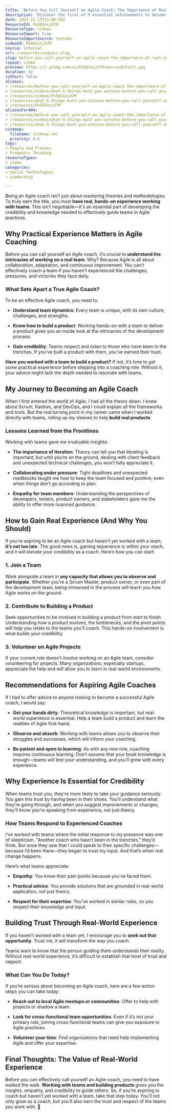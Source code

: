 ```yaml
---
title: 'Before You Call Yourself an Agile Coach: The Importance of Real Experience'
description: 'Discover the first of 5 essential achievements to become an #AgileCoach with Martin Hinshelwood. Elevate your coaching journey today! #shorts #agile'
date: 2023-11-13T11:00:29Z
ResourceId: Po58JnxjX7M
ResourceType: videos
ResourceImport: true
ResourceImportSource: Youtube
videoId: Po58JnxjX7M
source: internal
url: /resources/videos/:slug
slug: before-you-call-yourself-an-agile-coach-the-importance-of-real-experience
layout: video
preview: https://i.ytimg.com/vi/Po58JnxjX7M/maxresdefault.jpg
duration: 62
isShort: false
aliases:
- /resources/before-you-call-yourself-an-agile-coach-the-importance-of-real-experience
- /resources/videos/what-5-things-must-you-achieve-before-you-call-yourself-an-agilecoach-part-1
- /resources/videos/Po58JnxjX7M
- /resources/what-5-things-must-you-achieve-before-you-call-yourself-an-agilecoach-part-1
- /resources/Po58JnxjX7M
aliasesFor404:
- /resources/before-you-call-yourself-an-agile-coach-the-importance-of-real-experience
- /resources/videos/what-5-things-must-you-achieve-before-you-call-yourself-an-agilecoach-part-1
- /resources/what-5-things-must-you-achieve-before-you-call-yourself-an-agilecoach-part-1
sitemap:
  filename: sitemap.xml
  priority: 0.6
tags:
- People and Process
- Pragmatic Thinking
resourceTypes:
- video
categories:
- Social Technologies
- Leadership

---
```

Being an Agile coach isn’t just about mastering theories and methodologies. To truly earn the title, you must **have real, hands-on experience working with teams**. This isn’t negotiable—it's an essential part of developing the credibility and knowledge needed to effectively guide teams in Agile practices.

## **Why Practical Experience Matters in Agile Coaching**

Before you can call yourself an Agile coach, it’s crucial to **understand the intricacies of working on a real team**. Why? Because Agile is all about collaboration, adaptation, and continuous improvement. You can’t effectively coach a team if you haven’t experienced the challenges, pressures, and victories they face daily.

### **What Sets Apart a True Agile Coach?**

To be an effective Agile coach, you need to:

- **Understand team dynamics**: Every team is unique, with its own culture, challenges, and strengths.

- **Know how to build a product**: Working hands-on with a team to deliver a product gives you an inside look at the intricacies of the development process.

- **Gain credibility**: Teams respect and listen to those who have been in the trenches. If you’ve built a product with them, you’ve earned their trust.

**Have you worked with a team to build a product?** If not, it’s time to get some practical experience before stepping into a coaching role. Without it, your advice might lack the depth needed to resonate with teams.

## **My Journey to Becoming an Agile Coach**

When I first entered the world of Agile, I had all the theory down. I knew about Scrum, Kanban, and DevOps, and I could explain all the frameworks and tools. But the real turning point in my career came when I worked directly with teams, rolling up my sleeves to help **build real products**.

### **Lessons Learned from the Frontlines**

Working with teams gave me invaluable insights:

- **The importance of iteration**: Theory can tell you that iterating is important, but until you’re on the ground, dealing with client feedback and unexpected technical challenges, you won’t fully appreciate it.

- **Collaborating under pressure**: Tight deadlines and unexpected roadblocks taught me how to keep the team focused and positive, even when things don’t go according to plan.

- **Empathy for team members**: Understanding the perspectives of developers, testers, product owners, and stakeholders gave me the ability to offer more nuanced guidance.

## **How to Gain Real Experience (And Why You Should)**

If you’re aspiring to be an Agile coach but haven’t yet worked with a team, **it’s not too late**. The good news is, gaining experience is within your reach, and it will elevate your credibility as a coach. Here’s how you can start:

### **1\. Join a Team**

Work alongside a team in **any capacity that allows you to observe and participate**. Whether you’re a Scrum Master, product owner, or even part of the development team, being immersed in the process will teach you how Agile works on the ground.

### **2\. Contribute to Building a Product**

Seek opportunities to be involved in building a product from start to finish. Understanding how a product evolves, the bottlenecks, and the pivot points will help you relate to the teams you’ll coach. This hands-on involvement is what builds your credibility.

### **3\. Volunteer on Agile Projects**

If your current role doesn’t involve working on an Agile team, consider volunteering for projects. Many organizations, especially startups, appreciate the help and will allow you to learn in real-world environments.

## **Recommendations for Aspiring Agile Coaches**

If I had to offer advice to anyone looking to become a successful Agile coach, I would say:

- **Get your hands dirty**: Theoretical knowledge is important, but real-world experience is essential. Help a team build a product and learn the realities of Agile first-hand.

- **Observe and absorb**: Working with teams allows you to observe their struggles and successes, which will inform your coaching.

- **Be patient and open to learning**: As with any new role, coaching requires continuous learning. Don’t assume that your book knowledge is enough—teams will test your understanding, and you’ll grow with every experience.

## **Why Experience Is Essential for Credibility**

When teams trust you, they’re more likely to take your guidance seriously. You gain this trust by having been in their shoes. You’ll understand what they’re going through, and when you suggest improvements or changes, they’ll know you’re speaking from experience, not just theory.

### **How Teams Respond to Experienced Coaches**

I’ve worked with teams where the initial response to my presence was one of skepticism. "Another coach who hasn’t been in the trenches," they’d think. But once they saw that I could speak to their specific challenges—because I’d been there—they began to trust my input. And that’s when real change happens.

Here’s what teams appreciate:

- **Empathy**: You know their pain points because you’ve faced them.

- **Practical advice**: You provide solutions that are grounded in real-world application, not just theory.

- **Respect for their expertise**: You’ve worked in similar roles, so you respect their knowledge and input.

## **Building Trust Through Real-World Experience**

If you haven’t worked with a team yet, I encourage you to **seek out that opportunity**. Trust me, it will transform the way you coach.

Teams want to know that the person guiding them understands their reality. Without real-world experience, it’s difficult to establish that level of trust and rapport.

### **What Can You Do Today?**

If you’re serious about becoming an Agile coach, here are a few action steps you can take today:

- **Reach out to local Agile meetups or communities**: Offer to help with projects or shadow a team.

- **Look for cross-functional team opportunities**: Even if it’s not your primary role, joining cross-functional teams can give you exposure to Agile practices.

- **Volunteer your time**: Find organizations that need help implementing Agile and offer your expertise.

## **Final Thoughts: The Value of Real-World Experience**

Before you can effectively call yourself an Agile coach, you need to have walked the walk. **Working with teams and building products** gives you the insights, empathy, and credibility to guide others. So, if you’re aspiring to coach but haven’t yet worked with a team, take that step today. You’ll not only grow as a coach, but you’ll also earn the trust and respect of the teams you work with. 🚀
